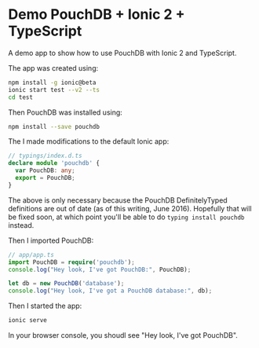 Demo PouchDB + Ionic 2 + TypeScript
=====

A demo app to show how to use PouchDB with Ionic 2 and TypeScript.

The app was created using:

```bash
npm install -g ionic@beta
ionic start test --v2 --ts
cd test
```

Then PouchDB was installed using:

```bash
npm install --save pouchdb
```

The I made modifications to the default Ionic app:

```typescript
// typings/index.d.ts
declare module 'pouchdb' {
  var PouchDB: any;
  export = PouchDB;
}
```

The above is only necessary because the PouchDB DefinitelyTyped definitions are out of date (as of this writing, June 2016). Hopefully that will be fixed soon, at which point you'll be able to do `typing install pouchdb` instead.

Then I imported PouchDB:

```typescript
// app/app.ts
import PouchDB = require('pouchdb');
console.log("Hey look, I've got PouchDB:", PouchDB);

let db = new PouchDB('database');
console.log("Hey look, I've got a PouchDB database:", db);
```

Then I started the app:

```bash
ionic serve
```

In your browser console, you shoudl see "Hey look, I've got PouchDB".


